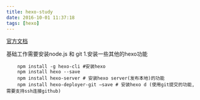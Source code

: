 ```yaml
---
title: hexo-study
date: 2016-10-01 11:37:18
tags: [hexo]
---
```


[官方文档](https://hexo.io/zh-cn/docs/)

基础工作需要安装node.js 和 git
1.安装一些其他的hexo功能
```
    npm install -g hexo-cli	#安装hexo
    npm install hexo --save
    npm install hexo-server # 安装hexo server(发布本地)的功能
    npm install hexo-deployer-git –save # 安装hexo d (使用git提交的功能,需要支持ssh连接github) 
```
<br /> 

<!--more-->